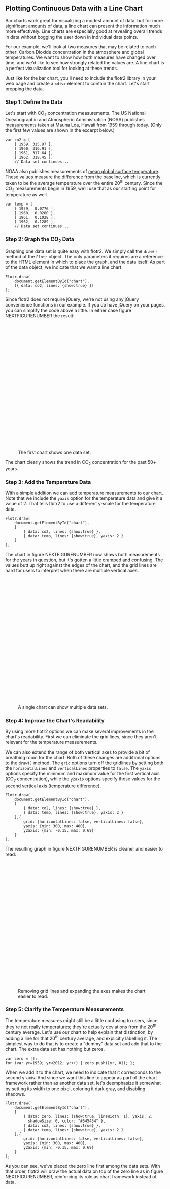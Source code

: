 ## Plotting Continuous Data with a Line Chart

Bar charts work great for visualizing a modest amount of data, but for more significant amounts of data, a line chart can present the information much more effectively. Line charts are especially good at revealing overall trends in data without bogging the user down in individual data points.

For our example, we'll look at two measures that may be related to each other: Carbon Dioxide concentration in the atmosphere and global temperatures. We want to show how both measures have changed over time, and we'd like to see how strongly related the values are. A line chart is a perfect visualization tool for looking at these trends.

Just like for the bar chart, you'll need to include the flotr2 library in your web page and create a `<div>` element to contain the chart. Let's start prepping the data.

### Step 1: Define the Data

Let's start with <span class="smcp">CO</span><sub>2</sub> concentration measurements. The <span class="smcp">US</span> National Oceanographic and Atmospheric Administration (<span class="smcp">NOAA</span>) publishes [measurements](http://www.esrl.noaa.gov/gmd/ccgg/trends/co2_data_mlo.html) taken at Mauna Loa, Hawaii from 1959 through today. (Only the first few values are shown in the excerpt below.)

``` {.javascript .numberLines}
var co2 = [
    [ 1959, 315.97 ],
    [ 1960, 316.91 ],
    [ 1961, 317.64 ],
    [ 1962, 318.45 ],
    // Data set continues...
```

<span class="lgcp">NOAA</span> also publishes measurements of [mean global surface temperature](http://www.ncdc.noaa.gov/cmb-faq/anomalies.php). These values measure the difference from the baseline, which is currently taken to be the average temperature over the entire 20<sup>th</sup> century. Since the <span class="smcp">CO</span><sub>2</sub> measurements begin in 1959, we'll use that as our starting point for temperature as well.

``` {.javascript .numberLines}
var temp = [
    [ 1959,  0.0776 ],
    [ 1960,  0.0280 ],
    [ 1961,  0.1028 ],
    [ 1962,  0.1289 ],
    // Data set continues...
```

### Step 2: Graph the CO<sub>2</sub> Data

Graphing one data set is quite easy with flotr2. We simply call the `draw()` method of the `Flotr` object. The only parameters it requires are a reference to the <span class="smcp">HTML</span> element in which to place the graph, and the data itself. As part of the data object, we indicate that we want a line chart.

``` {.javascript .numberLines}
Flotr.draw(
    document.getElementById("chart"),
    [{ data: co2, lines: {show:true} }]
);
```

Since flotr2 does not require jQuery, we're not using any jQuery convenience functions in our example. If you do have jQuery on your pages, you can simplify the code above a little. In either case figure NEXTFIGURENUMBER the result:

<figure>
<div id="line-chart1" style="width:600px;height:400px;"></div>
<figcaption>The first chart shows one data set.</figcaption>
</figure>

The chart clearly shows the trend in <span class="smcp">CO</span><sub>2</sub> concentration for the past 50+ years.

### Step 3: Add the Temperature Data

With a simple addition we can add temperature measurements to our chart. Note that we include the `yaxis` option for the temperature data and give it a value of 2. That tells flotr2 to use a different y-scale for the temperature data.

``` {.javascript .numberLines}
Flotr.draw(
    document.getElementById("chart"),
    [
        { data: co2, lines: {show:true} },
        { data: temp, lines: {show:true}, yaxis: 2 }
    ]
);
```

The chart in figure NEXTFIGURENUMBER now shows both measurements for the years in question, but it's gotten a little cramped and confusing. The values butt up right against the edges of the chart, and the grid lines are hard for users to interpret when there are multiple vertical axes.

<figure>
<div id="line-chart2" style="width:600px;height:400px;"></div>
<figcaption>A single chart can show multiple data sets.</figcaption>
</figure>

### Step 4: Improve the Chart's Readability

By using more flotr2 options we can make several improvements in the chart's readability. First we can eliminate the grid lines, since they aren't relevant for the temperature measurements. 

We can also extend the range of both vertical axes to provide a bit of breathing room for the chart. Both of these changes are additional options to the `draw()` method. The `grid` options turn off the gridlines by setting both the `horizontalLines` and `verticalLines` properties to `false`. The `yaxis` options specify the minimum and maximum value for the first vertical axis (<span class="smcp">CO</span><sub>2</sub> concentration), while the `y2axis` options specify those values for the second vertical axis (temperature difference).

``` {.javascript .numberLines}
Flotr.draw(
    document.getElementById("chart"),
    [
        { data: co2, lines: {show:true} },
        { data: temp, lines: {show:true}, yaxis: 2 }
    ],{
        grid: {horizontalLines: false, verticalLines: false},
        yaxis: {min: 300, max: 400},
        y2axis: {min: -0.15, max: 0.69}
    }
);
```

The resulting graph in figure NEXTFIGURENUMBER is cleaner and easier to read:

<figure>
<div id="line-chart3" style="width:600px;height:400px;"></div>
<figcaption>Removing grid lines and expanding the axes makes the chart easier to read.</figcaption>
</figure>

### Step 5: Clarify the Temperature Measurements

The temperature measures might still be a little confusing to users, since they're not really temperatures; they're actually deviations from the 20<sup>th</sup> century average. Let's use our chart to help explain that distinction, by adding a line for that 20<sup>th</sup> century average, and explicitly labelling it. The simplest way to do that is to create a "dummy" data set and add that to the chart. The extra data set has nothing but zeros.

``` {.javascript .numberLines}
var zero = [];
for (var yr=1959; yr<2012; yr++) { zero.push([yr, 0]); };
```

When we add it to the chart, we need to indicate that it corresponds to the second y-axis. And since we want this line to appear as part of the chart framework rather than as another data set, let's deemphasize it somewhat by setting its width to one pixel, coloring it dark gray, and disabling shadows.

``` {.javascript .numberLines}
Flotr.draw(
    document.getElementById("chart"),
    [
        { data: zero, lines: {show:true, lineWidth: 1}, yaxis: 2, 
          shadowSize: 0, color: "#545454" },
        { data: co2, lines: {show:true} },
        { data: temp, lines: {show:true}, yaxis: 2 }
    ],{
        grid: {horizontalLines: false, verticalLines: false},
        yaxis: {min: 300, max: 400},
        y2axis: {min: -0.15, max: 0.69}
    }
);
```

As you can see, we've placed the zero line first among the data sets. With that order, flotr2 will draw the actual data on top of the zero line as in figure NEXTFIGURENUMBER, reinforcing its role as chart framework instead of data. 

<figure>
<div id="line-chart4" style="width:600px;height:400px;"></div>
<figcaption>A dummy data set can emphasize a position on a chart axis.</figcaption>
</figure>

### Step 6: Label the Chart

For the last step in this example, we'll add appropriate labels to the chart. That includes an overall title, as well as labels for individual data sets. And to make it clear which axis refers to temperature, we'll add a "°C" suffix to the temperature scale. We identify the label for each data series in the `label` option for that series. The overall chart title merits its own option, and we add the "°C" suffix using a `tickFormatter` function. That option expects a function. For each value on the axis, the formatter function is called with the value, and flotr2 expects it to return a string to use for the label. As you can see in line 26, we simply append the `" °C"` string to the value.

``` {.javascript .numberLines .line-26}
Flotr.draw(
    document.getElementById("line-chart5"),
    [ {
        data: zero,
        label: "20<sup>th</sup> Century Baseline Temperature",
        lines: {show:true, lineWidth: 1},
        shadowSize: 0,
        color: "#545454"
      },
      { 
        data: temp,
        label: "Yearly Temperature Difference (°C)",
        lines: {show:true}
      },
      {
        data: co2,
        yaxis: 2,
        label: "CO<sub>2</sub> Concentration (ppm)",
        lines: {show:true}
      }
    ],
    {
        title: "Global Temperature and CO2 Concentration (NOAA Data)",
        grid: {horizontalLines: false, verticalLines: false},
        yaxis: {min: 300, max: 400},
        y2axis: {min: -0.15, max: 0.69, 
                tickFormatter: function(val) {return val+" °C";}}
    }
);
```

You may have noticed that we've also swapped the position of the <span class="smcp">CO</span><sub>2</sub> and temperature graphs. We're now passing the temperature data series ahead of the <span class="smcp">CO</span><sub>2</sub> series. We did that so that the two temperature quantities (baseline and difference) appear next to each other in the legend, making their connection a little more clear to the user. And because the temperature now appears first in the legend, we've also swapped the axes, so the temperature axis is on the left. Finally, for the same reason we've adjusted the title of the chart.

<figure>
<div id="line-chart5" style="width:600px;height:400px;"></div>
<figcaption>Labeling the axes and adding a legend completes the chart.</figcaption>
</figure>

A line chart like LASTFIGURENUMBER excels in visualizing this kind of data. Each data set contains over 50 points, making it impractical to present each individual point. And in fact, individual data points are not the focus of the visualization. Rather, we want to show trends—the trends of each data set as well as their correlation. Connecting the points with lines leads the user right to those trends and to the heart of our visualization.

<script>
;(function(){

    draw = function() {

        var co2 = [
            [ 1959, 315.97 ],
            [ 1960, 316.91 ],
            [ 1961, 317.64 ],
            [ 1962, 318.45 ],
            [ 1963, 318.99 ],
            [ 1964, 319.62 ],
            [ 1965, 320.04 ],
            [ 1966, 321.38 ],
            [ 1967, 322.16 ],
            [ 1968, 323.04 ],
            [ 1969, 324.62 ],
            [ 1970, 325.68 ],
            [ 1971, 326.32 ],
            [ 1972, 327.45 ],
            [ 1973, 329.68 ],
            [ 1974, 330.18 ],
            [ 1975, 331.08 ],
            [ 1976, 332.05 ],
            [ 1977, 333.78 ],
            [ 1978, 335.41 ],
            [ 1979, 336.78 ],
            [ 1980, 338.68 ],
            [ 1981, 340.10 ],
            [ 1982, 341.44 ],
            [ 1983, 343.03 ],
            [ 1984, 344.58 ],
            [ 1985, 346.04 ],
            [ 1986, 347.39 ],
            [ 1987, 349.16 ],
            [ 1988, 351.56 ],
            [ 1989, 353.07 ],
            [ 1990, 354.35 ],
            [ 1991, 355.57 ],
            [ 1992, 356.38 ],
            [ 1993, 357.07 ],
            [ 1994, 358.82 ],
            [ 1995, 360.80 ],
            [ 1996, 362.59 ],
            [ 1997, 363.71 ],
            [ 1998, 366.65 ],
            [ 1999, 368.33 ],
            [ 2000, 369.52 ],
            [ 2001, 371.13 ],
            [ 2002, 373.22 ],
            [ 2003, 375.77 ],
            [ 2004, 377.49 ],
            [ 2005, 379.80 ],
            [ 2006, 381.90 ],
            [ 2007, 383.77 ],
            [ 2008, 385.59 ],
            [ 2009, 387.37 ],
            [ 2010, 389.85 ],
            [ 2011, 391.62 ],
        ];
        var temp = [
            [ 1959,  0.0776 ],
            [ 1960,  0.0280 ],
            [ 1961,  0.1028 ],
            [ 1962,  0.1289 ],
            [ 1963,  0.1469 ],
            [ 1964, -0.1171 ],
            [ 1965, -0.0523 ],
            [ 1966,  0.0063 ],
            [ 1967,  0.0219 ],
            [ 1968,  0.0093 ],
            [ 1969,  0.1139 ],
            [ 1970,  0.0684 ],
            [ 1971, -0.0315 ],
            [ 1972,  0.0558 ],
            [ 1973,  0.1909 ],
            [ 1974, -0.0527 ],
            [ 1975,  0.0172 ],
            [ 1976, -0.0753 ],
            [ 1977,  0.1779 ],
            [ 1978,  0.0990 ],
            [ 1979,  0.1856 ],
            [ 1980,  0.2301 ],
            [ 1981,  0.2701 ],
            [ 1982,  0.1521 ],
            [ 1983,  0.3170 ],
            [ 1984,  0.1259 ],
            [ 1985,  0.1065 ],
            [ 1986,  0.1956 ],
            [ 1987,  0.3293 ],
            [ 1988,  0.3407 ],
            [ 1989,  0.2659 ],
            [ 1990,  0.3988 ],
            [ 1991,  0.3757 ],
            [ 1992,  0.2323 ],
            [ 1993,  0.2621 ],
            [ 1994,  0.3245 ],
            [ 1995,  0.4473 ],
            [ 1996,  0.3170 ],
            [ 1997,  0.5117 ],
            [ 1998,  0.6286 ],
            [ 1999,  0.4525 ],
            [ 2000,  0.4264 ],
            [ 2001,  0.5496 ],
            [ 2002,  0.6121 ],
            [ 2003,  0.6211 ],
            [ 2004,  0.5779 ],
            [ 2005,  0.6510 ],
            [ 2006,  0.5977 ],
            [ 2007,  0.5923 ],
            [ 2008,  0.5134 ],
            [ 2009,  0.5985 ],
            [ 2010,  0.6621 ],
            [ 2011,  0.5362 ],
        ];

        Flotr.draw(
            document.getElementById("line-chart1")
            ,[{ data: co2, lines: {show:true}, color: chartStyles.color.secondary }]
            ,{fontColor: chartStyles.color.text, grid: { color: chartStyles.color.text }}
        );
        Flotr.draw(
            document.getElementById("line-chart2")
            ,[
                { data: co2, lines: {show:true}, color: chartStyles.color.secondary },
                { data: temp, lines: {show:true}, yaxis: 2, color: chartStyles.color.alternate },
             ]
            ,{fontColor: chartStyles.color.text, grid: { color: chartStyles.color.text }}
        );
        Flotr.draw(
            document.getElementById("line-chart3")
            ,[
                { data: co2, lines: {show:true}, color: chartStyles.color.secondary  },
                { data: temp, lines: {show:true}, yaxis: 2, color: chartStyles.color.alternate },
             ]
            ,{
                fontColor: chartStyles.color.text,
                grid: {horizontalLines: false, verticalLines: false, color: chartStyles.color.text},
                yaxis: {min: 300, max: 400},
                y2axis: {min: -0.15, max: 0.69},
             }
        );
        var zero = [];
        for (yr=1959; yr<2012; yr++) { zero.push([yr, 0]); };
        Flotr.draw(
            document.getElementById("line-chart4")
            ,[
                { data: zero, lines: {show:true, lineWidth: 1}, yaxis: 2, shadowSize: 0, color: chartStyles.color.primary },
                { data: co2, lines: {show:true}, color: chartStyles.color.secondary },
                { data: temp, lines: {show:true}, yaxis: 2, color: chartStyles.color.alternate },
             ]
            ,{
                fontColor: chartStyles.color.text,
                grid: {horizontalLines: false, verticalLines: false, color: chartStyles.color.text},
                yaxis: {min: 300, max: 400},
                y2axis: {min: -0.15, max: 0.69},
             }
        );
        Flotr.draw(
            document.getElementById("line-chart5")
            ,[
                { data: zero, label: "20<sup>th</sup> Century Baseline Temperature", lines: {show:true, lineWidth: 1}, shadowSize: 0, color: chartStyles.color.primary },
                { data: temp, label: "Yearly Temperature Difference (°C)", lines: {show:true}, color: chartStyles.color.alternate},
                { data: co2, label: "CO<sub>2</sub> Concentration (ppm)", lines: {show:true}, yaxis: 2, color: chartStyles.color.secondary },
             ]
            ,{
                fontColor: chartStyles.color.text,
                title: "Global Temperature and CO<sub>2</sub> Concentration (NOAA Data)",
                grid: {horizontalLines: false, verticalLines: false, color: chartStyles.color.text},
                y2axis: {min: 300, max: 400},
                yaxis: {min: -0.15, max: 0.69, 
                        tickFormatter: function(val) {return val+" °C";}},
                legend: {backgroundOpacity: 0,},
             }
        );

        var dummyElements = document.getElementsByClassName('flotr-dummy-div');
        Array.prototype.forEach.call(dummyElements, function(dummyElement){
            dummyElement.parentNode.style.display = 'none';
        });

    };
    
    if (typeof contentLoaded != "undefined") {
        contentLoaded.done(draw);
    } else {
        window.addEventListener('load', draw);
    }

}());
</script>

